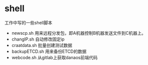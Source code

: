 # shell

工作中写的一些shell脚本

- newscp.sh 用来远程分发包，即A机器控制B机器发送文件到C机器上。
- changIP.sh 自动修改固定ip
- craatdata.sh 批量创建测试数据 
- backupETCD.sh 用来备份ETCD的数据
- webcode.sh 从gitlab上获取danaos前端代码
